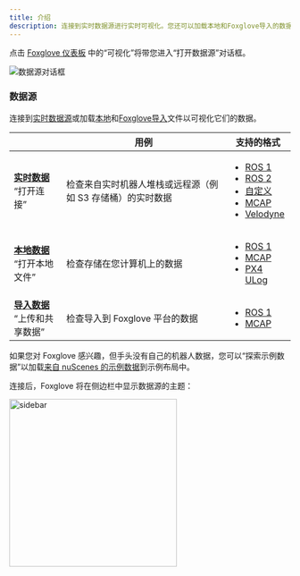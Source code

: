 ```yaml
---
title: 介绍
description: 连接到实时数据源进行实时可视化。您还可以加载本地和Foxglove导入的数据文件进行回放。
---
```


点击 [Foxglove 仪表板](https://app.foxglove.dev/~/dashboard) 中的“可视化”将带您进入“打开数据源”对话框。

![数据源对话框](/img/docs/connecting-to-data/dialog.png)

### 数据源

连接到[实时数据源](/docs/connecting-to-data/live-data)或加载[本地](/docs/connecting-to-data/local-data)和[Foxglove导入](/docs/connecting-to-data/imported-data)文件以可视化它们的数据。

|                                                                             | 用例                                                       | 支持的格式                                                                                                                                                                                                                                                                                                                                                   |
| --------------------------------------------------------------------------- | ---------------------------------------------------------- | ------------------------------------------------------------------------------------------------------------------------------------------------------------------------------------------------------------------------------------------------------------------------------------------------------------------------------------------------------------ |
| [**实时数据**](/docs/connecting-to-data/live-data)<br/>“打开连接”           | 检查来自实时机器人堆栈或远程源（例如 S3 存储桶）的实时数据 | <ul><li>[ROS 1](/docs/connecting-to-data/frameworks/ros1#live-data)</li><li>[ROS 2](/docs/connecting-to-data/frameworks/ros2#live-data)</li><li>[自定义](/docs/connecting-to-data/frameworks/custom#live-data)</li><li>[MCAP](/docs/connecting-to-data/frameworks/mcap#live-data)</li><li>[Velodyne](/docs/connecting-to-data/frameworks/velodyne)</li></ul> |
| [**本地数据**](/docs/connecting-to-data/local-data)<br/>“打开本地文件”      | 检查存储在您计算机上的数据                                 | <ul><li>[ROS 1](/docs/connecting-to-data/frameworks/ros1#local-data)</li><li>[MCAP](/docs/connecting-to-data/frameworks/mcap#local-data)</li><li>[PX4 ULog](/docs/connecting-to-data/frameworks/px4#local-data)</li></ul>                                                                                                                                    |
| [**导入数据**](/docs/connecting-to-data/imported-data)<br/>“上传和共享数据” | 检查导入到 Foxglove 平台的数据                             | <ul><li>[ROS 1](/docs/connecting-to-data/frameworks/ros1#imported-data)</li><li>[MCAP](/docs/connecting-to-data/frameworks/mcap#imported-data)</li></ul>                                                                                                                                                                                                     |

如果您对 Foxglove 感兴趣，但手头没有自己的机器人数据，您可以“探索示例数据”以加载[来自 nuScenes 的示例数据](https://www.nuscenes.org/nuscenes)到示例布局中。

连接后，Foxglove 将在侧边栏中显示数据源的主题：

<img alt="sidebar" src="/img/docs/connecting-to-data/sidebar.png" width="300"/>
